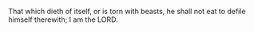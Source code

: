 That which dieth of itself, or is torn with beasts, he shall not eat to defile himself therewith; I am the LORD.
